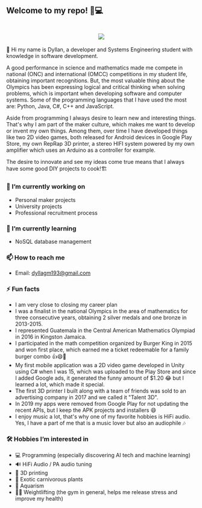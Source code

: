 ## Welcome to my repo! 👋💻

<h1 align="center">
  <a href="https://git.io/typing-svg">
    <img src="https://readme-typing-svg.herokuapp.com/?lines=Dyllan+J.+Rodrigo;+aka+dyllgold+🔱&center=true&size=30">
  </a>
</h1>



👋 Hi my name is Dyllan, a developer and Systems Engineering student with knowledge in software development.

A good performance in science and mathematics made me compete in national (ONC) and international (OMCC) competitions in my student life, obtaining important recognitions. But, the most valuable thing about the Olympics has been expressing logical and critical thinking when solving problems, which is important when developing software and computer systems. Some of the programming languages ​​that I have used the most are: Python, Java, C#, C++ and JavaScript.

Aside from programming I always desire to learn new and interesting things. That's why I am part of the maker culture, which makes me want to develop or invent my own things. Among them, over time I have developed things like two 2D video games, both released for Android devices in Google Play Store, my own RepRap 3D printer, a stereo HIFI system powered by my own amplifier which uses an Arduino as a controller for example.

The desire to innovate and see my ideas come true means that I always have some good DIY projects to cook!🏗️


### 🔭 I’m currently working on
- Personal maker projects
- University projects
- Professional recruitment process

### 🌱 I’m currently learning
- NoSQL database management

### 📫 How to reach me
- Email: [dyllagm193@gmail.com](mailto:dyllagm193@gmail.com)

### ⚡ Fun facts
- I am very close to closing my career plan
- I was a finalist in the national Olympics in the area of mathematics for three consecutive years, obtaining 2 silver medals and one bronze in 2013-2015.
- I represented Guatemala in the Central American Mathematics Olympiad in 2016 in Kingston Jamaica.
- I participated in the math competition organized by Burger King in 2015 and won first place, which earned me a ticket redeemable for a family burger combo 👍😄🍔
- My first mobile application was a 2D video game developed in Unity using C# when I was 15, which was uploaded to the Play Store and since I added Google ads, it generated the funny amount of $1.20 😂 but I learned a lot, which made it special.
- The first 3D printer I built along with a team of friends was sold to an advertising company in 2017 and we called it "Talent 3D".
- In 2019 my apps were removed from Google Play for not updating the recent APIs, but I keep the APK projects and installers 😄
- I enjoy music a lot, that's why one of my favorite hobbies is HiFi audio. Yes, I have a part of me that is a music lover but also an audiophile 🎶

### 🛠️ Hobbies I’m interested in
- 💻 Programming (especially discovering AI tech and machine learning)
- 🔊 HiFi Audio / PA audio tuning
- 🔧 3D printing
- 🌱 Exotic carnivorous plants
- 🪼 Aquarism
- 🏋🏽 Weightlifting (the gym in general, helps me release stress and improve my health)

